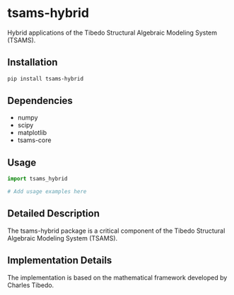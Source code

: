 # tsams-hybrid

Hybrid applications of the Tibedo Structural Algebraic Modeling System (TSAMS).

## Installation

```bash
pip install tsams-hybrid
```

## Dependencies

- numpy
- scipy
- matplotlib
- tsams-core

## Usage

```python
import tsams_hybrid

# Add usage examples here
```


## Detailed Description

The tsams-hybrid package is a critical component of the Tibedo Structural Algebraic Modeling System (TSAMS).



## Implementation Details

The implementation is based on the mathematical framework developed by Charles Tibedo.
